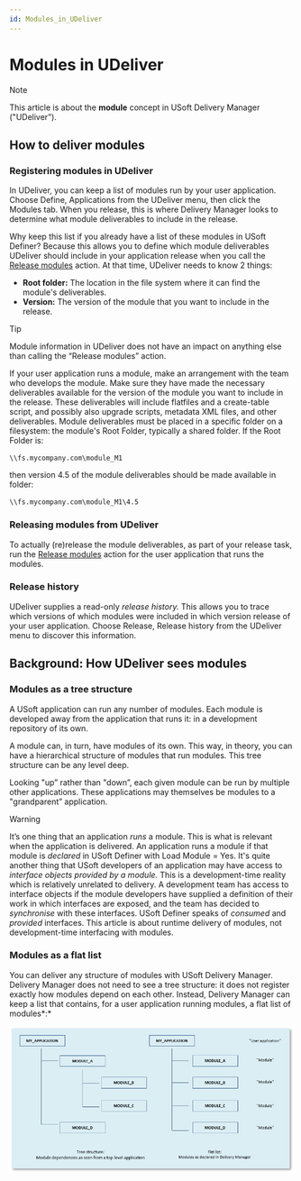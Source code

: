 ```yaml
---
id: Modules_in_UDeliver
---
```


# Modules in UDeliver

> [!NOTE]
> This article is about the **module** concept in USoft Delivery Manager ("UDeliver”).

## How to deliver modules

### Registering modules in UDeliver

In UDeliver, you can keep a list of modules run by your user application. Choose Define, Applications from the UDeliver menu, then click the Modules tab. When you release, this is where Delivery Manager looks to determine what module deliverables to include in the release.

Why keep this list if you already have a list of these modules in USoft Definer? Because this allows you to define which module deliverables UDeliver should include in your application release when you call the [Release modules](/docs/Continuous%20delivery/Delivery%20Manager%20actions%20by%20name/Release%20modules.md) action. At that time, UDeliver needs to know 2 things:

- **Root folder:** The location in the file system where it can find the module's deliverables.
- **Version:** The version of the module that you want to include in the release.

> [!TIP]
> Module information in UDeliver does not have an impact on anything else than calling the “Release modules” action.

If your user application runs a module, make an arrangement with the team who develops the module. Make sure they have made the necessary deliverables available for the version of the module you want to include in the release. These deliverables will include flatfiles and a create-table script, and possibly also upgrade scripts, metadata XML files, and other deliverables. Module deliverables must be placed in a specific folder on a filesystem: the module's Root Folder, typically a shared folder. If the Root Folder is:

```
\\fs.mycompany.com\module_M1
```

then version 4.5 of the module deliverables should be made available in folder:

```
\\fs.mycompany.com\module_M1\4.5
```

### Releasing modules from UDeliver

To actually (re)release the module deliverables, as part of your release task, run the [Release modules](/docs/Continuous%20delivery/Delivery%20Manager%20actions%20by%20name/Release%20modules.md) action for the user application that runs the modules.

### Release history

UDeliver supplies a read-only *release history.* This allows you to trace which versions of which modules were included in which version release of your user application. Choose Release, Release history from the UDeliver menu to discover this information.

## Background: How UDeliver sees modules

### Modules as a tree structure

A USoft application can run any number of modules. Each module is developed away from the application that runs it: in a development repository of its own.

A module can, in turn, have modules of its own. This way, in theory, you can have a hierarchical structure of modules that run modules. This tree structure can be any level deep.

Looking "up” rather than "down”, each given module can be run by multiple other applications. These applications may themselves be modules to a "grandparent” application.

> [!WARNING]
> It’s one thing that an application *runs* a module. This is what is relevant when the application is delivered. An application runs a module if that module is *declared* in USoft Definer with Load Module = Yes.
> It's quite another thing that USoft developers of an application may have access to *interface objects provided by a module.* This is a development-time reality which is relatively unrelated to delivery. A development team has access to interface objects if the module developers have supplied a definition of their work in which interfaces are exposed, and the team has decided to *synchronise* with these interfaces. USoft Definer speaks of *consumed* and *provided* interfaces.
> This article is about runtime delivery of modules, not development-time interfacing with modules.

### Modules as a flat list

You can deliver any structure of modules with USoft Delivery Manager. Delivery Manager does not need to see a tree structure: it does not register exactly how modules depend on each other. Instead, Delivery Manager can keep a list that contains, for a user application running modules, a flat list of modules*:*

![](./assets/4eca926c-db38-4d2d-8cd7-9105aedfae8f.png)